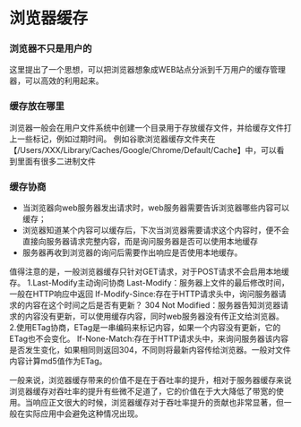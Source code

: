 # 浏览器缓存
### 浏览器不只是用户的
这里提出了一个思想，可以把浏览器想象成WEB站点分派到千万用户的缓存管理器，可以高效的利用起来。
### 缓存放在哪里
浏览器一般会在用户文件系统中创建一个目录用于存放缓存文件，并给缓存文件打上一些标记，例如过期时间。
例如谷歌浏览器缓存文件夹在【/Users/XXX/Library/Caches/Google/Chrome/Default/Cache】中，可以看到里面有很多二进制文件

### 缓存协商
* 当浏览器向web服务器发出请求时，web服务器需要告诉浏览器哪些内容可以缓存；
* 浏览器知道某个内容可以缓存后，下次当浏览器需要请求这个内容时，便不会直接向服务器请求完整内容，而是询问服务器是否可以使用本地缓存
* 服务器再收到浏览器的询问后需要作出响应是否使用本地缓存。

值得注意的是，一般浏览器缓存只针对GET请求，对于POST请求不会启用本地缓存。
1.Last-Modify主动询问协商
Last-Modify：服务器上文件的最后修改时间，一般在HTTP响应中返回
If-Modify-Since:存在于HTTP请求头中，询问服务器请求的内容在这个时间之后是否有更新？
304 Not Modified：服务器告知浏览器请求的内容没有更新，可以使用缓存内容，同时web服务器没有传正文给浏览器。
2.使用ETag协商，ETag是一串编码来标记内容，如果一个内容没有更新，它的ETag也不会变化。
If-None-Match:存在于HTTP请求头中，来询问服务器该内容是否发生变化，如果相同则返回304，不同则将最新内容传给浏览器。一般对文件内容计算md5值作为ETag。

一般来说，浏览器缓存带来的价值不是在于吞吐率的提升，相对于服务器缓存来说浏览器缓存对吞吐率的提升有些微不足道了，它的价值在于大大降低了带宽的使用。当响应正文很大的时候，浏览器缓存对于吞吐率提升的贡献也非常显著，但一般在实际应用中会避免这种情况出现。

